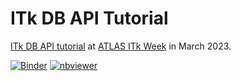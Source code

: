 # ITk DB API Tutorial

[ITk DB API tutorial](https://indico.cern.ch/event/1223746/#108-intro) at [ATLAS ITk Week](https://indico.cern.ch/event/1223746) in March 2023.

[![Binder](https://mybinder.org/badge_logo.svg)](https://mybinder.org/v2/gh/kratsg/itkdb-tutorial-march2023/HEAD?labpath=tutorial.ipynb)
[![nbviewer](https://img.shields.io/badge/view%20on-nbviewer-brightgreen.svg)](https://nbviewer.org/github/kratsg/itkdb-tutorial-march2023/blob/main/tutorial.ipynb)

